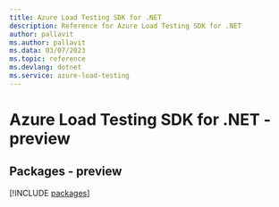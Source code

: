 ```yaml
---
title: Azure Load Testing SDK for .NET
description: Reference for Azure Load Testing SDK for .NET
author: pallavit
ms.author: pallavit
ms.data: 03/07/2023
ms.topic: reference
ms.devlang: dotnet
ms.service: azure-load-testing
---
```

# Azure Load Testing SDK for .NET - preview
## Packages - preview
[!INCLUDE [packages](load-testing-index.md)]